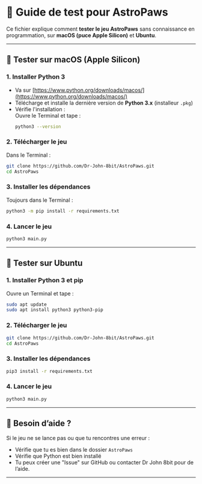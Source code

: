 


# 🧪 Guide de test pour AstroPaws

Ce fichier explique comment **tester le jeu AstroPaws** sans connaissance en programmation, sur **macOS (puce Apple Silicon)** et **Ubuntu**.

---

## 🍎 Tester sur macOS (Apple Silicon)

### 1. Installer Python 3

- Va sur [https://www.python.org/downloads/macos/](https://www.python.org/downloads/macos/)
- Télécharge et installe la dernière version de **Python 3.x** (installeur `.pkg`)
- Vérifie l'installation :  
  Ouvre le Terminal et tape :
  ```bash
  python3 --version
  ```

### 2. Télécharger le jeu

Dans le Terminal :
```bash
git clone https://github.com/Dr-John-8bit/AstroPaws.git
cd AstroPaws
```

### 3. Installer les dépendances

Toujours dans le Terminal :
```bash
python3 -m pip install -r requirements.txt
```

### 4. Lancer le jeu

```bash
python3 main.py
```

---

## 🐧 Tester sur Ubuntu

### 1. Installer Python 3 et pip

Ouvre un Terminal et tape :
```bash
sudo apt update
sudo apt install python3 python3-pip
```

### 2. Télécharger le jeu

```bash
git clone https://github.com/Dr-John-8bit/AstroPaws.git
cd AstroPaws
```

### 3. Installer les dépendances

```bash
pip3 install -r requirements.txt
```

### 4. Lancer le jeu

```bash
python3 main.py
```

---

## 🛟 Besoin d’aide ?

Si le jeu ne se lance pas ou que tu rencontres une erreur :
- Vérifie que tu es bien dans le dossier `AstroPaws`
- Vérifie que Python est bien installé
- Tu peux créer une "Issue" sur GitHub ou contacter Dr John 8bit pour de l’aide.

---